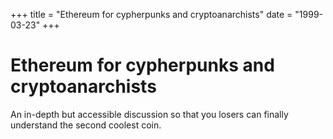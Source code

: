+++
title = "Ethereum for cypherpunks and cryptoanarchists"
date = "1999-03-23"
+++



# Ethereum for cypherpunks and cryptoanarchists

An in-depth but accessible discussion so that you losers can finally understand the second coolest coin.

